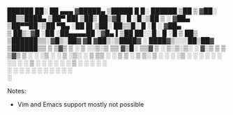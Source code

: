   ██████  ██░ ██  ▄▄▄      ▓█████▄  ▒█████   █     █░  ██████ 
▒██    ▒ ▓██░ ██▒▒████▄    ▒██▀ ██▌▒██▒  ██▒▓█░ █ ░█░▒██    ▒ 
░ ▓██▄   ▒██▀▀██░▒██  ▀█▄  ░██   █▌▒██░  ██▒▒█░ █ ░█ ░ ▓██▄   
  ▒   ██▒░▓█ ░██ ░██▄▄▄▄██ ░▓█▄   ▌▒██   ██░░█░ █ ░█   ▒   ██▒
▒██████▒▒░▓█▒░██▓ ▓█   ▓██▒░▒████▓ ░ ████▓▒░░░██▒██▓ ▒██████▒▒
▒ ▒▓▒ ▒ ░ ▒ ░░▒░▒ ▒▒   ▓▒█░ ▒▒▓  ▒ ░ ▒░▒░▒░ ░ ▓░▒ ▒  ▒ ▒▓▒ ▒ ░
░ ░▒  ░ ░ ▒ ░▒░ ░  ▒   ▒▒ ░ ░ ▒  ▒   ░ ▒ ▒░   ▒ ░ ░  ░ ░▒  ░ ░
░  ░  ░   ░  ░░ ░  ░   ▒    ░ ░  ░ ░ ░ ░ ▒    ░   ░  ░  ░  ░  
      ░   ░  ░  ░      ░  ░   ░        ░ ░      ░          ░  
                            ░
                            
Notes:
- Vim and Emacs support mostly not possible
